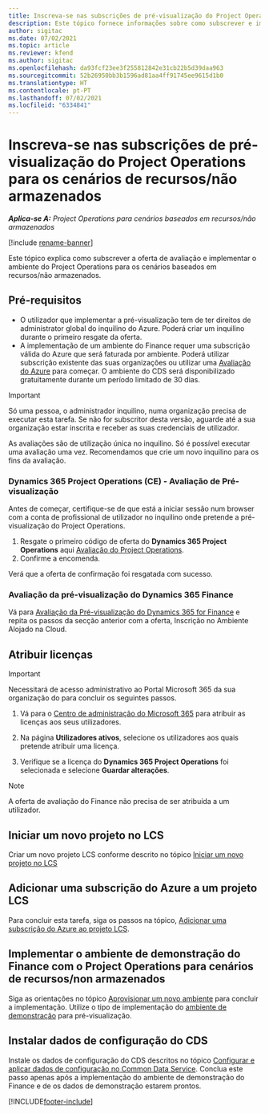 ```yaml
---
title: Inscreva-se nas subscrições de pré-visualização do Project Operations para os cenários de recursos/não armazenados
description: Este tópico fornece informações sobre como subscrever e implementar o Project Operations para cenários baseados em recursos/não armazenados.
author: sigitac
ms.date: 07/02/2021
ms.topic: article
ms.reviewer: kfend
ms.author: sigitac
ms.openlocfilehash: da93fcf23ee3f255812842e31cb22b5d39daa963
ms.sourcegitcommit: 52b26950bb3b1596ad81aa4ff91745ee9615d1b0
ms.translationtype: HT
ms.contentlocale: pt-PT
ms.lasthandoff: 07/02/2021
ms.locfileid: "6334841"
---
```

# <a name="sign-up-for-project-operations-preview-subscriptions-for-resource-non-stocked-scenarios"></a>Inscreva-se nas subscrições de pré-visualização do Project Operations para os cenários de recursos/não armazenados

_**Aplica-se A:** Project Operations para cenários baseados em recursos/não armazenados_

[!include [rename-banner](~/includes/cc-data-platform-banner.md)]

Este tópico explica como subscrever a oferta de avaliação e implementar o ambiente do Project Operations para os cenários baseados em recursos/não armazenados.

## <a name="prerequisites"></a>Pré-requisitos
- O utilizador que implementar a pré-visualização tem de ter direitos de administrator global do inquilino do Azure. Poderá criar um inquilino durante o primeiro resgate da oferta. 
- A implementação de um ambiente do Finance requer uma subscrição válida do Azure que será faturada por ambiente. Poderá utilizar subscrição existente das suas organizações ou utilizar uma [Avaliação do Azure](https://azure.microsoft.com/en-us/free/) para começar. O ambiente do CDS será disponibilizado gratuitamente durante um período limitado de 30 dias.

> [!IMPORTANT]
> Só uma pessoa, o administrador inquilino, numa organização precisa de executar esta tarefa. Se não for subscritor desta versão, aguarde até a sua organização estar inscrita e receber as suas credenciais de utilizador.
> 
> As avaliações são de utilização única no inquilino. Só é possível executar uma avaliação uma vez. Recomendamos que crie um novo inquilino para os fins da avaliação.


### <a name="dynamics-365-project-operations-ce---preview-trial"></a>Dynamics 365 Project Operations (CE) - Avaliação de Pré-visualização 

Antes de começar, certifique-se de que está a iniciar sessão num browser com a conta de profissional de utilizador no inquilino onde pretende a pré-visualização do Project Operations.

1. Resgate o primeiro código de oferta do **Dynamics 365 Project Operations** aqui [Avaliação do Project Operations](https://aka.ms/try-po).
2. Confirme a encomenda.

  Verá que a oferta de confirmação foi resgatada com sucesso.

### <a name="dynamics-365-finance-preview-trial"></a>Avaliação da pré-visualização do Dynamics 365 Finance

Vá para [Avaliação da Pré-visualização do Dynamics 365 for Finance](https://aka.ms/trypoche) e repita os passos da secção anterior com a oferta, Inscrição no Ambiente Alojado na Cloud.  

## <a name="assign-licenses"></a>Atribuir licenças

> [!IMPORTANT]
> Necessitará de acesso administrativo ao Portal Microsoft 365 da sua organização do para concluir os seguintes passos.

1. Vá para o [Centro de administração do Microsoft 365](https://portal.office.com/) para atribuir as licenças aos seus utilizadores.

2. Na página **Utilizadores ativos**, selecione os utilizadores aos quais pretende atribuir uma licença.

3. Verifique se a licença do **Dynamics 365 Project Operations** foi selecionada e selecione **Guardar alterações**.

> [!NOTE]
> A oferta de avaliação do Finance não precisa de ser atribuída a um utilizador.

## <a name="start-a-new-project-in-lcs"></a>Iniciar um novo projeto no LCS

Criar um novo projeto LCS conforme descrito no tópico [Iniciar um novo projeto no LCS](create-lcs-project.md)

## <a name="add-an-azure-subscription-to-an-lcs-project"></a>Adicionar uma subscrição do Azure a um projeto LCS

Para concluir esta tarefa, siga os passos na tópico, [Adicionar uma subscrição do Azure ao projeto LCS](resource-add-azure-subscription-lcs-project.md).

## <a name="deploy-finance-demo-environment-with-project-operations-for-resourcenon-stocked-scenarios"></a>Implementar o ambiente de demonstração do Finance com o Project Operations para cenários de recursos/non armazenados

Siga as orientações no tópico [Aprovisionar um novo ambiente](resource-provision-new-environment.md) para concluir a implementação. Utilize o tipo de implementação do [ambiente de demonstração](/dynamics365/fin-ops-core/dev-itpro/deployment/deploy-demo-environment) para pré-visualização. 

## <a name="install-cds-setup-and-configuration-data"></a>Instalar dados de configuração do CDS

Instale os dados de configuração do CDS descritos no tópico [Configurar e aplicar dados de configuração no Common Data Service](resource-apply-pro-setup-config-data.md).
Conclua este passo apenas após a implementação do ambiente de demonstração do Finance e de os dados de demonstração estarem prontos.


[!INCLUDE[footer-include](../includes/footer-banner.md)]
